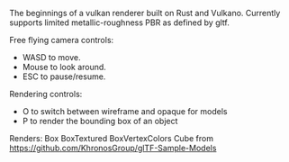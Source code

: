 The beginnings of a vulkan renderer built on Rust and Vulkano.
Currently supports limited metallic-roughness PBR as defined by gltf.

Free flying camera controls:
* WASD to move.
* Mouse to look around.
* ESC to pause/resume.

Rendering controls:
* O to switch between wireframe and opaque for models
* P to render the bounding box of an object

Renders:
Box
BoxTextured
BoxVertexColors
Cube
from https://github.com/KhronosGroup/glTF-Sample-Models
